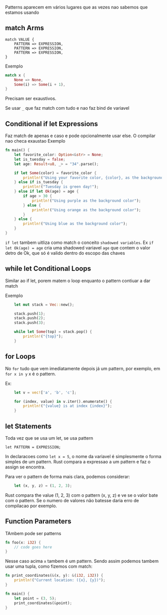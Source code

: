 Patterns aparecem em vários lugares que as vezes nao sabemos que estamos usando

## match Arms

```
match VALUE {
    PATTERN => EXPRESSION,
    PATTERN => EXPRESSION,
    PATTERN => EXPRESSION,
}
```

Exemplo

```rust
match x {
    None => None,
    Some(i) => Some(i + 1),
}
```

Precisam ser exaustivos.

Se usar `_` que faz match com tudo e nao faz bind de variavel

## Conditional if let Expressions

Faz match de apenas e caso e pode opcionalmente usar else. O compilar nao checa exaustao
Exemplo

```rust
fn main() {
    let favorite_color: Option<&str> = None;
    let is_tuesday = false;
    let age: Result<u8, _> = "34".parse();

    if let Some(color) = favorite_color {
        println!("Using your favorite color, {color}, as the background");
    } else if is_tuesday {
        println!("Tuesday is green day!");
    } else if let Ok(age) = age {
        if age > 30 {
            println!("Using purple as the background color");
        } else {
            println!("Using orange as the background color");
        }
    } else {
        println!("Using blue as the background color");
    }
}
```

`if let` tambem uitliza como match o conceito `shadowed variables`. Ex `if let Ok(age) = age` cria uma shadowed variavel `age` que contem o valor detro de Ok, que só é valido dentro do escopo das chaves

## while let Conditional Loops


Similar ao if let, porem matem o loop enquanto o pattern contiuar a dar match

Exemplo

```rust
    let mut stack = Vec::new();

    stack.push(1);
    stack.push(2);
    stack.push(3);

    while let Some(top) = stack.pop() {
        println!("{top}");
    }

```

## for Loops

No `for` tudo que vem imediatamente depois já um pattern, por exemplo, em `for x in y` x é o pattern.

Ex:

```rust
    let v = vec!['a', 'b', 'c'];

    for (index, value) in v.iter().enumerate() {
        println!("{value} is at index {index}");
    }
```


## let Statements

Toda vez que se usa um let, se usa pattern

```
let PATTERN = EXPRESSION;
```

In declaracoes como `let x = 5`, o nome da variavel é simplesmente o forma simples de um pattern. Rust compara a expressao a um pattern e faz o assign se encontra. 

Para ver o pattern de forma mais clara, podemos considerar:

```rust
    let (x, y, z) = (1, 2, 3);
```

Rust compara the value (1, 2, 3) com o pattern (x, y, z) e ve se o valor bate com o pattern. Se o numero de valores não batesse daria erro de compilacao por exemplo.

## Function Parameters

TAmbem pode ser patterns

```rust
fn foo(x: i32) {
    // code goes here
}
```

Nesse caso acima `x` tambem é um pattern. Sendo assim podemos tambem usar uma tupla, como fizemos com match:

```rust
fn print_coordinates(&(x, y): &(i32, i32)) {
    println!("Current location: ({x}, {y})");
}

fn main() {
    let point = (3, 5);
    print_coordinates(&point);
}
```

